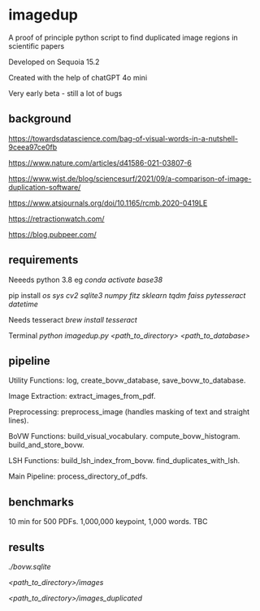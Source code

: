 # imagedup
A proof of principle python script to find duplicated image regions in scientific papers

Developed on Sequoia 15.2

Created with the help of chatGPT 4o mini

Very early beta - still a lot of bugs

## background
https://towardsdatascience.com/bag-of-visual-words-in-a-nutshell-9ceea97ce0fb

https://www.nature.com/articles/d41586-021-03807-6

https://www.wjst.de/blog/sciencesurf/2021/09/a-comparison-of-image-duplication-software/

https://www.atsjournals.org/doi/10.1165/rcmb.2020-0419LE

https://retractionwatch.com/

https://blog.pubpeer.com/

## requirements
Neeeds python 3.8 eg *conda activate base38*

pip install *os sys cv2 sqlite3 numpy fitz sklearn tqdm faiss pytesseract datetime*

Needs tesseract *brew install tesseract*

Terminal *python imagedup.py <path_to_directory> <path_to_database>*

## pipeline
Utility Functions:
log, create_bovw_database, save_bovw_to_database.

Image Extraction:
extract_images_from_pdf.

Preprocessing:
preprocess_image (handles masking of text and straight lines).

BoVW Functions:
build_visual_vocabulary.
compute_bovw_histogram.
build_and_store_bovw.

LSH Functions:
build_lsh_index_from_bovw.
find_duplicates_with_lsh.

Main Pipeline:
process_directory_of_pdfs.

## benchmarks
10 min for 500 PDFs. 
1,000,000 keypoint, 1,000 words.
TBC

## results
*./bovw.sqlite*

*<path_to_directory>/images*

*<path_to_directory>/images_duplicated*
